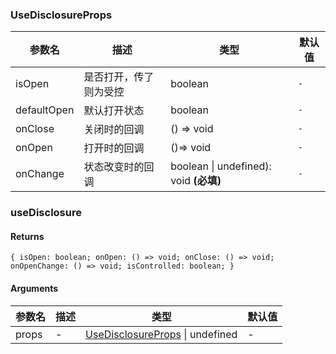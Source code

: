 ### UseDisclosureProps

| 参数名      | 描述                   | 类型                                   | 默认值 |
| ----------- | ---------------------- | -------------------------------------- | ------ |
| isOpen      | 是否打开，传了则为受控 | boolean                                | `-`    |
| defaultOpen | 默认打开状态           | boolean                                | `-`    |
| onClose     | 关闭时的回调           | () => void                             | `-`    |
| onOpen      | 打开时的回调           | ()=> void                              | `-`    |
| onChange    | 状态改变时的回调       | boolean \| undefined): void **(必填)** | `-`    |

### useDisclosure

#### Returns

`{ isOpen: boolean; onOpen: () => void; onClose: () => void; onOpenChange: () => void; isControlled: boolean; }`

#### Arguments

| 参数名 | 描述 | 类型                                                   | 默认值 |
| ------ | ---- | ------------------------------------------------------ | ------ |
| props  | -    | [UseDisclosureProps](#UseDisclosureProps) \| undefined | -      |
